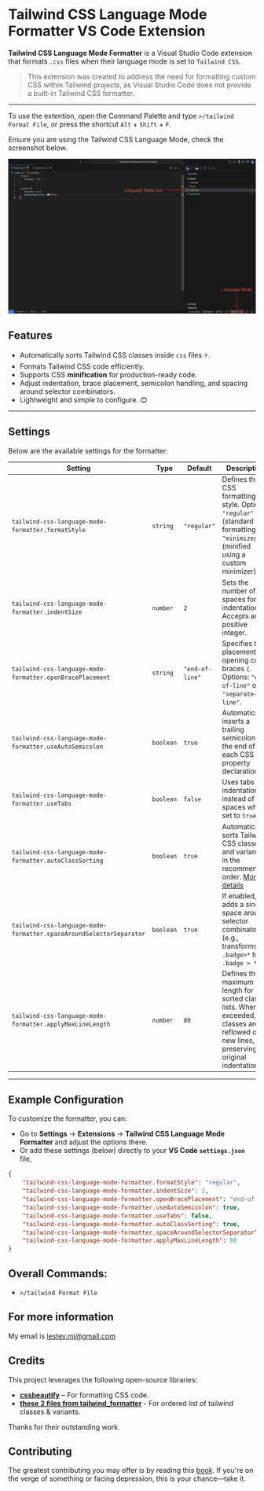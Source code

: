 # Tailwind CSS Language Mode Formatter VS Code Extension

**Tailwind CSS Language Mode Formatter** is a Visual Studio Code extension that formats `.css` files when their language mode is set to `Tailwind CSS`.

> This extension was created to address the need for formatting custom CSS within Tailwind projects, as Visual Studio Code does not provide a built-in Tailwind CSS formatter.

---

To use the extention, open the Command Palette and type `>/tailwind Format File`, or press the shortcut `Alt` + `Shift` + `F`.

Ensure you are using the Tailwind CSS Language Mode, check the screenshot below.

![Screenshot](materials/things-to-ensure.png)

## Features

- Automatically sorts Tailwind CSS classes inside `css` files ⚡️.
- Formats Tailwind CSS code efficiently.
- Supports CSS **minification** for production-ready code.
- Adjust indentation, brace placement, semicolon handling, and spacing around selector combinators.
- Lightweight and simple to configure. 😊  

---

## Settings

Below are the available settings for the formatter:

| **Setting**                                                               | **Type**  | **Default**       | **Description**                                                                                                                                              |
|---------------------------------------------------------------------------|-----------|-------------------|--------------------------------------------------------------------------------------------------------------------------------------------------------------|
| `tailwind-css-language-mode-formatter.formatStyle`                      | `string`  | `"regular"`       | Defines the CSS formatting style. Options: `"regular"` (standard formatting) or `"minimized"` (minified using a custom minimizer).                          |
| `tailwind-css-language-mode-formatter.indentSize`                       | `number`  | `2`               | Sets the number of spaces for indentation. Accepts any positive integer.                                                                                     |
| `tailwind-css-language-mode-formatter.openBracePlacement`               | `string`  | `"end-of-line"`   | Specifies the placement of opening curly braces `{`. Options: `"end-of-line"` or `"separate-line"`.                                                            |
| `tailwind-css-language-mode-formatter.useAutoSemicolon`                 | `boolean` | `true`            | Automatically inserts a trailing semicolon at the end of each CSS property declaration.                                                                      |
| `tailwind-css-language-mode-formatter.useTabs`                          | `boolean` | `false`           | Uses tabs for indentation instead of spaces when set to `true`.                                                                                              |
| `tailwind-css-language-mode-formatter.autoClassSorting`                 | `boolean` | `true`            | Automatically sorts Tailwind CSS classes and variants in the recommended order. [More details](https://tailwindcss.com/blog/automatic-class-sorting-with-prettier#how-classes-are-sorted) |
| `tailwind-css-language-mode-formatter.spaceAroundSelectorSeparator`     | `boolean` | `true`            | If enabled, adds a single space around selector combinators (e.g., transforms `.badge>*` to `.badge > *`).                                                     |
| `tailwind-css-language-mode-formatter.applyMaxLineLength`               | `number`  | `80`              | Defines the maximum line length for sorted class lists. When exceeded, classes are reflowed onto new lines, preserving original indentation.                 |

---


## Example Configuration

To customize the formatter, you can:

- Go to **Settings** → **Extensions** → **Tailwind CSS Language Mode Formatter** and adjust the options there.
- Or add these settings (below) directly to your **VS Code `settings.json`** file,  

```json
{
    "tailwind-css-language-mode-formatter.formatStyle": "regular",
    "tailwind-css-language-mode-formatter.indentSize": 2,
    "tailwind-css-language-mode-formatter.openBracePlacement": "end-of-line",
    "tailwind-css-language-mode-formatter.useAutoSemicolon": true,
    "tailwind-css-language-mode-formatter.useTabs": false,
    "tailwind-css-language-mode-formatter.autoClassSorting": true,
    "tailwind-css-language-mode-formatter.spaceAroundSelectorSeparator": true,
    "tailwind-css-language-mode-formatter.applyMaxLineLength": 80
}
```

## Overall Commands:
  - `>/tailwind Format File`

## For more information
My email is lestev.mi@gmail.com

## Credits

This project leverages the following open-source libraries:

- **[cssbeautify](https://github.com/senchalabs/cssbeautify)** – For formatting CSS code.
- **[these 2 files from tailwind_formatter](https://github.com/100phlecs/tailwind_formatter/tree/master/priv)** - For ordered list of tailwind classes & variants.

Thanks for their outstanding work.

## Contributing
The greatest contributing you may offer is by reading this [book](https://m.egwwritings.org/en/book/130.4). If you're on the verge of something or facing depression, this is your chance—take it.